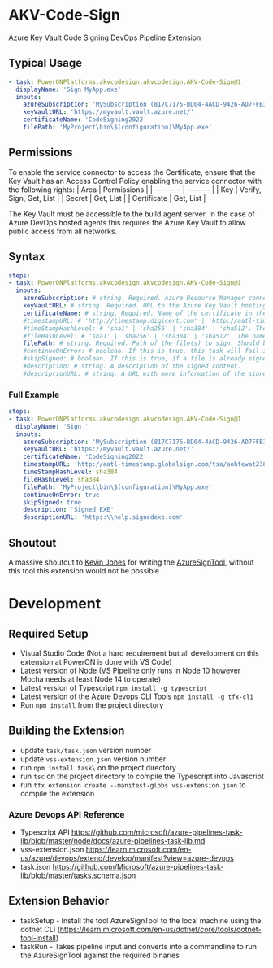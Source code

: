 # AKV-Code-Sign

Azure Key Vault Code Signing DevOps Pipeline Extension

## Typical Usage

```yaml
- task: PowerONPlatforms.akvcodesign.akvcodesign.AKV-Code-Sign@1
  displayName: 'Sign MyApp.exe'
  inputs:
    azureSubscription: 'MySubscription (817C7175-BD04-4ACD-9426-AD7FFB3D846A)'
    keyVaultURL: 'https://myvault.vault.azure.net/'
    certificateName: 'CodeSigning2022'
    filePath: 'MyProject\bin\$(configuration)\MyApp.exe'
```

## Permissions

To enable the service connector to access the Certificate, ensure that the Key Vault has an Access Control Policy enabling the service connector with the following rights:
| Area    | Permissions |
| -------- | ------- |
| Key  | Verify, Sign, Get, List    |
| Secret | Get, List     |
| Certificate    | Get, List    |

The Key Vault must be accessible to the build agent server. In the case of Azure DevOps hosted agents this requires the Azure Key Vault to allow public access from all networks.

## Syntax

```yaml
steps:
- task: PowerONPlatforms.akvcodesign.akvcodesign.AKV-Code-Sign@1
  inputs:
    azureSubscription: # string. Required. Azure Resource Manager connection.
    keyVaultURL: # string. Required. URL to the Azure Key Vault hosting the Certificate.
    certificateName: # string. Required. Name of the certificate in the Azure Key Vault
    #timestampURL: # 'http://timestamp.digicert.com' | 'http://aatl-timestamp.globalsign.com/tsa/aohfewat2389535fnasgnlg5m23' | 'http://timestamp.entrust.net/TSS/RFC3161sha2TS' | 'http://kstamp.keynectis.com/KSign/' | 'http://tsa.quovadisglobal.com/TSS/HttpTspServer' | 'http://tss.accv.es:8318/tsa' | 'http://time.certum.pl' | 'http://psis.catcert.cat/psis/catcert/tsp' | 'http://sha256timestamp.ws.symantec.com/sha256/timestamp' | 'http://rfc3161timestamp.globalsign.com/advanced' | 'http://timestamp.globalsign.com/tsa/r6advanced1' | 'http://timestamp.apple.com/ts01'. A URL to an RFC3161 compliant timestamping service. Default: 'http://timestamp.digicert.com'
    #timeStampHashLevel: # 'sha1' | 'sha256' | 'sha384' | 'sha512'. The name of the digest algorithm used for timestamping. Default: sha256
    #fileHashLevel: # 'sha1' | 'sha256' | 'sha384' | 'sha512'. The name of the digest algorithm used for hashing the file being signed. Default: sha256
    filePath: # string. Required. Path of the file(s) to sign. Should be fully qualified path or relative to the default working directory.
    #continueOnError: # boolean. If this is true, this task will fail if any errors are written to the error pipeline, or if any data is written to the Standard Error stream. Default: false
    #skipSigned: # boolean. If this is true, if a file is already signed it will be skipped, rather than replacing the existing signature. Default: false
    #description: # string. A description of the signed content.
    #descriptionURL: # string. A URL with more information of the signed content.
```

### Full Example

```yaml
steps:
- task: PowerONPlatforms.akvcodesign.akvcodesign.AKV-Code-Sign@1
  displayName: 'Sign '
  inputs:
    azureSubscription: 'MySubscription (817C7175-BD04-4ACD-9426-AD7FFB3D846A)'
    keyVaultURL: 'https://myvault.vault.azure.net/'
    certificateName: 'CodeSigning2022'
    timestampURL: 'http://aatl-timestamp.globalsign.com/tsa/aohfewat2389535fnasgnlg5m23'
    timeStampHashLevel: sha384
    fileHashLevel: sha384
    filePath: 'MyProject\bin\$(configuration)\MyApp.exe'
    continueOnError: true
    skipSigned: true
    description: 'Signed EXE'
    descriptionURL: 'https:\\help.signedexe.com'
```

## Shoutout

A massive shoutout to [Kevin Jones](https://github.com/vcsjones) for writing the [AzureSignTool](https://github.com/vcsjones/AzureSignTool), without this tool this extension would not be possible 

# Development

## Required Setup

- Visual Studio Code (Not a hard requirement but all development on this extension at PowerON is done with VS Code)
- Latest version of Node (VS Pipeline only runs in Node 10 however Mocha needs at least Node 14 to operate)
- Latest version of Typescript `npm install -g typescript`
- Latest version of the Azure Devops CLI Tools `npm install -g tfx-cli`
- Run `npm install` from the project directory

## Building the Extension

- update `task/task.json` version number
- update `vss-extension.json` version number 
- run `npm install task\` on the project directory
- run `tsc` on the project directory to compile the Typescript into Javascript
- run `tfx extension create --manifest-globs vss-extension.json` to compile the extension

### Azure Devops API Reference 

- Typescript API https://github.com/microsoft/azure-pipelines-task-lib/blob/master/node/docs/azure-pipelines-task-lib.md
- vss-extension.json https://learn.microsoft.com/en-us/azure/devops/extend/develop/manifest?view=azure-devops
- task.json https://github.com/Microsoft/azure-pipelines-task-lib/blob/master/tasks.schema.json

## Extension Behavior

- taskSetup - Install the tool AzureSignTool to the local machine using the dotnet CLI (https://learn.microsoft.com/en-us/dotnet/core/tools/dotnet-tool-install)
- taskRun - Takes pipeline input and converts into a commandline to run the AzureSignTool against the required binaries
